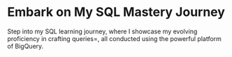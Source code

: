 # Embark on My SQL Mastery Journey
Step into my SQL learning journey, where I showcase my evolving proficiency in crafting queries=, all conducted using the powerful platform of BigQuery.
